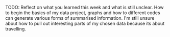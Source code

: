 TODO: Reflect on what you learned this week and what is still unclear.
How to begin the basics of my data project, graphs and how to different codes can generate various forms of summarised information. I'm still unsure about how to pull out interesting parts of my chosen data because its about travelling.
